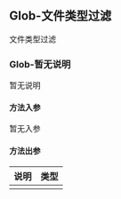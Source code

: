 ## Glob-文件类型过滤

文件类型过滤

### Glob-暂无说明

暂无说明

#### 方法入参

暂无入参

#### 方法出参

| 说明 | 类型 |
|:---|:---|
|  |  |




